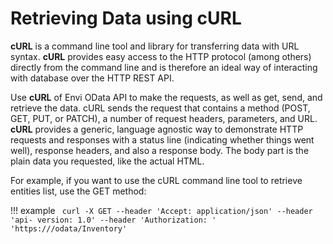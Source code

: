 # Retrieving Data using cURL
**cURL** is a command line tool and library for transferring data with URL syntax. **cURL** provides easy access to the HTTP protocol (among others) directly from the command line and is therefore an ideal way of interacting with database over the HTTP REST API.

Use **cURL** of Envi OData API to make the requests, as well as get, send, and retrieve the data. cURL sends the request that contains a method (POST, GET, PUT, or PATCH), a number of request headers, parameters, and URL. **cURL** provides a generic, language agnostic way to demonstrate HTTP requests and responses with a status line (indicating whether things went well), response headers, and also a response body. The body part is the plain data you requested, like the actual HTML.

For example, if you want to use the cURL command line tool to retrieve entities list, use the GET method:

!!! example
    ``` 
    curl -X GET --header 'Accept: application/json' --header 'api-
    version: 1.0' --header 'Authorization: ' 'https:///odata/Inventory'
    ``` 
